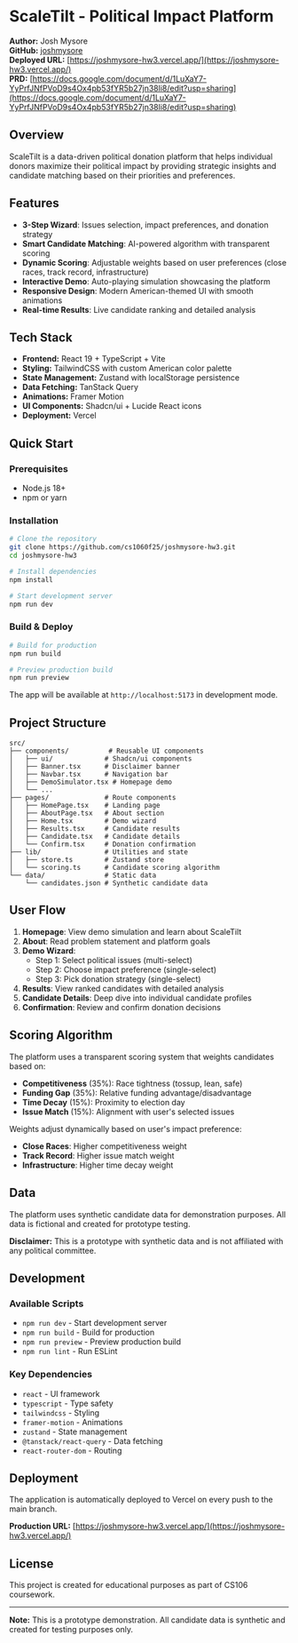 # ScaleTilt - Political Impact Platform

**Author:** Josh Mysore  
**GitHub:** [joshmysore](https://github.com/joshmysore)  
**Deployed URL:** [https://joshmysore-hw3.vercel.app/](https://joshmysore-hw3.vercel.app/)  
**PRD:** [https://docs.google.com/document/d/1LuXaY7-YyPrfJNfPVoD9s4Ox4pb53fYR5b27jn38li8/edit?usp=sharing](https://docs.google.com/document/d/1LuXaY7-YyPrfJNfPVoD9s4Ox4pb53fYR5b27jn38li8/edit?usp=sharing)

## Overview

ScaleTilt is a data-driven political donation platform that helps individual donors maximize their political impact by providing strategic insights and candidate matching based on their priorities and preferences.

## Features

- **3-Step Wizard**: Issues selection, impact preferences, and donation strategy
- **Smart Candidate Matching**: AI-powered algorithm with transparent scoring
- **Dynamic Scoring**: Adjustable weights based on user preferences (close races, track record, infrastructure)
- **Interactive Demo**: Auto-playing simulation showcasing the platform
- **Responsive Design**: Modern American-themed UI with smooth animations
- **Real-time Results**: Live candidate ranking and detailed analysis

## Tech Stack

- **Frontend:** React 19 + TypeScript + Vite
- **Styling:** TailwindCSS with custom American color palette
- **State Management:** Zustand with localStorage persistence
- **Data Fetching:** TanStack Query
- **Animations:** Framer Motion
- **UI Components:** Shadcn/ui + Lucide React icons
- **Deployment:** Vercel

## Quick Start

### Prerequisites

- Node.js 18+ 
- npm or yarn

### Installation

```bash
# Clone the repository
git clone https://github.com/cs1060f25/joshmysore-hw3.git
cd joshmysore-hw3

# Install dependencies
npm install

# Start development server
npm run dev
```

### Build & Deploy

```bash
# Build for production
npm run build

# Preview production build
npm run preview
```

The app will be available at `http://localhost:5173` in development mode.

## Project Structure

```
src/
├── components/          # Reusable UI components
│   ├── ui/             # Shadcn/ui components
│   ├── Banner.tsx      # Disclaimer banner
│   ├── Navbar.tsx      # Navigation bar
│   ├── DemoSimulator.tsx # Homepage demo
│   └── ...
├── pages/              # Route components
│   ├── HomePage.tsx    # Landing page
│   ├── AboutPage.tsx   # About section
│   ├── Home.tsx        # Demo wizard
│   ├── Results.tsx     # Candidate results
│   ├── Candidate.tsx   # Candidate details
│   └── Confirm.tsx     # Donation confirmation
├── lib/                # Utilities and state
│   ├── store.ts        # Zustand store
│   └── scoring.ts      # Candidate scoring algorithm
└── data/               # Static data
    └── candidates.json # Synthetic candidate data
```

## User Flow

1. **Homepage**: View demo simulation and learn about ScaleTilt
2. **About**: Read problem statement and platform goals
3. **Demo Wizard**: 
   - Step 1: Select political issues (multi-select)
   - Step 2: Choose impact preference (single-select)
   - Step 3: Pick donation strategy (single-select)
4. **Results**: View ranked candidates with detailed analysis
5. **Candidate Details**: Deep dive into individual candidate profiles
6. **Confirmation**: Review and confirm donation decisions

## Scoring Algorithm

The platform uses a transparent scoring system that weights candidates based on:

- **Competitiveness** (35%): Race tightness (tossup, lean, safe)
- **Funding Gap** (35%): Relative funding advantage/disadvantage
- **Time Decay** (15%): Proximity to election day
- **Issue Match** (15%): Alignment with user's selected issues

Weights adjust dynamically based on user's impact preference:
- **Close Races**: Higher competitiveness weight
- **Track Record**: Higher issue match weight  
- **Infrastructure**: Higher time decay weight

## Data

The platform uses synthetic candidate data for demonstration purposes. All data is fictional and created for prototype testing.

**Disclaimer:** This is a prototype with synthetic data and is not affiliated with any political committee.

## Development

### Available Scripts

- `npm run dev` - Start development server
- `npm run build` - Build for production
- `npm run preview` - Preview production build
- `npm run lint` - Run ESLint

### Key Dependencies

- `react` - UI framework
- `typescript` - Type safety
- `tailwindcss` - Styling
- `framer-motion` - Animations
- `zustand` - State management
- `@tanstack/react-query` - Data fetching
- `react-router-dom` - Routing

## Deployment

The application is automatically deployed to Vercel on every push to the main branch.

**Production URL:** [https://joshmysore-hw3.vercel.app/](https://joshmysore-hw3.vercel.app/)

## License

This project is created for educational purposes as part of CS106 coursework.

---

**Note:** This is a prototype demonstration. All candidate data is synthetic and created for testing purposes only.